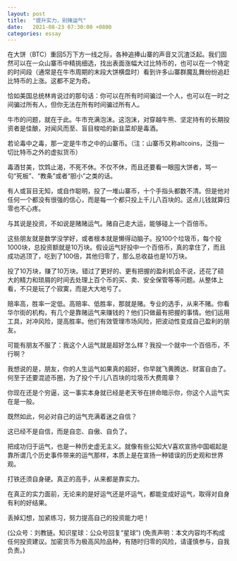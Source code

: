 ```yaml
---
layout: post
title:  "提升实力，别赌运气"
date:   2021-08-23 07:30:00 +0800
categories: essay
---
```


在大饼（BTC）重回5万下方一线之际，各种追捧山寨的声音又沉渣泛起。我们固然可以在一众山寨币中精挑细选，找出表面涨幅大过比特币的，也可以在一个特定的时间段（通常是在牛市周期的末段大饼横盘时）看到许多山寨群魔乱舞纷纷追赶比特币的上涨。这都不足为奇。

恰如美国总统林肯说过的那句话：你可以在所有时间骗过一个人，也可以在一时之间骗过所有人，但你无法在所有时间骗过所有人。

牛市的问题，就在于此。牛市充满泡沫。这泡沫，对穿越牛熊、坚定持有的长期投资者是佳酿，对闻风而至、盲目梭哈的新韭菜却是毒酒。

若论毒中之毒，那一定是牛市之中的山寨币。（注：山寨币又称altcoins，泛指一切比特币之外的虚拟货币）

毒酒甘美，饮鸩止渴，不死不休。不仅不休，而且还要看一眼囤大饼者，骂一句“死板”、“教条”或者“胆小”之类的话。

有人或盲目无知，或自作聪明，投了一堆山寨币，十个手指头都数不清。但是他对任何一个都没有很强的信心，而是每一个都只投上千儿八百块的。这点儿钱就算归零也不心疼。

与其说是投资，不如说是赌赌运气。赌自己走大运，能够碰上一个百倍币。

这些朋友就是数学没学好，或者根本就是懒得动脑子。投100个垃圾币，每个投1000块，总投资额就是10万块。假设运气好投中一个百倍币，真的拿住了，而且成功逃顶了，吃到了100倍，其他归零了，那么总收益也是10万块。

投了10万块，赚了10万块。错过了更好的、更有把握的盈利机会不说，还花了硕大的精力和琐屑的时间去处理上百个币的买、卖、安全保管等等问题。从整体上看，不只是玩了个寂寞，而是大大地亏了。

赔率高，胜率一定低。高赔率、低胜率，那就是赌。专业的选手，从来不赌。你看华尔街的机构，有几个是靠赌运气来赚钱的？他们只做最有把握的事情。他们运用工具，对冲风险，提高胜率。他们有效管理市场风险，把波动性变成自己盈利的朋友。

可能有朋友不服了：我这个人运气就是超好怎么样？我投一个就中一个百倍币，不行啊？

我想说的是，朋友，你的人生运气如果真的超好，你早就飞黄腾达、财富自由了。何至于还要混迹币圈，为了投个千儿八百块的垃圾币大费周章？

你现在还是个穷逼，这一事实本身就已经是老天爷在拼命暗示你，你这个人运气实在是一般。

既然如此，何必对自己的运气充满着迷之自信？

这已经不是自信，而是自恋、自傲、自负了。

把成功归于运气，也是一种历史虚无主义。就像有些公知大V喜欢宣扬中国崛起是靠所谓几个历史事件带来的运气那样，本质上是在宣扬一种错误的历史观和世界观。

打铁还须自身硬。真正的高手，从来都是靠实力。

在真正的实力面前，无论来的是好运气还是坏运气，都能变成好运气，取得对自身有利的好结果。

丢掉幻想，加紧练习，努力提高自己的投资能力吧！

(公众号：刘教链。知识星球：公众号回复“星球”)
(免责声明：本文内容均不构成任何投资建议。加密货币为极高风险品种，有随时归零的风险，请谨慎参与，自我负责。)